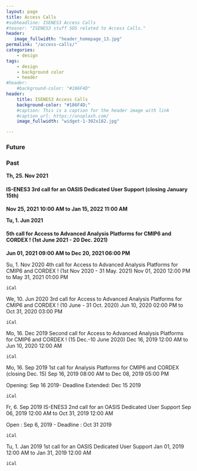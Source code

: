```yaml
---
layout: page
title: Access Calls
#subheadline: ISENES3 Access Calls
#teaser: "ISENES3 stuff SOS related to Access Calls."
header:
   image_fullwidth: "header_homepage_13.jpg"
permalink: "/access-calls/"
categories:
    - design
tags:
    - design
    - background color
    - header
#header:
    #background-color: "#186F4D"
header:
    title: ISENES3 Access Calls
    background-color: "#186F4D;"
    #caption: This is a caption for the header image with link
    #caption_url: https://unsplash.com/
    image_fullwidth: "widget-1-302x182.jpg"

---
```


### Future

### Past

**Th, 25. Nov 2021**
#### IS-ENES3 3rd call for an OASIS Dedicated User Support (closing January 15th)
**Nov 25, 2021 10:00 AM to Jan 15, 2022 11:00 AM**


**Tu, 1. Jun 2021**
#### 5th call for Access to Advanced Analysis Platforms for CMIP6 and CORDEX ! (1st June 2021 - 20 Dec. 2021)
**Jun 01, 2021 09:00 AM to Dec 20, 2021 06:00 PM**


Su, 1. Nov 2020
4th call for Access to Advanced Analysis Platforms for CMIP6 and CORDEX ! (1st Nov 2020 - 31 May. 2021)
Nov 01, 2020 12:00 PM to May 31, 2021 01:00 PM

    iCal 

We, 10. Jun 2020
3rd call for Access to Advanced Analysis Platforms for CMIP6 and CORDEX ! (10 June - 31 Oct. 2020)
Jun 10, 2020 02:00 PM to Oct 31, 2020 03:00 PM

    iCal 

Mo, 16. Dec 2019
Second call for Access to Advanced Analysis Platforms for CMIP6 and CORDEX ! (15 Dec.-10 June 2020)
Dec 16, 2019 12:00 AM to Jun 10, 2020 12:00 AM

    iCal 

Mo, 16. Sep 2019
1st call for Analysis Platforms for CMIP6 and CORDEX (closing Dec. 15)
Sep 16, 2019 08:00 AM to Dec 08, 2019 05:00 PM

Opening: Sep 16 2019- Deadline Extended: Dec 15 2019

    iCal 

Fr, 6. Sep 2019
IS-ENES3 2nd call for an OASIS Dedicated User Support
Sep 06, 2019 12:00 AM to Oct 31, 2019 12:00 AM

Open : Sep 6, 2019 - Deadline : Oct 31 2019

    iCal 

Tu, 1. Jan 2019
1st call for an OASIS Dedicated User Support
Jan 01, 2019 12:00 AM to Jan 31, 2019 12:00 AM

    iCal 


